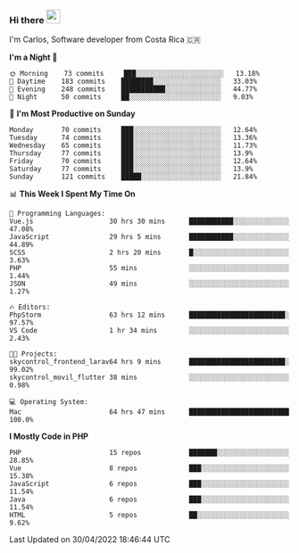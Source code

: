 ### Hi there <img src="https://media.giphy.com/media/hvRJCLFzcasrR4ia7z/giphy.gif" width="25px">

I'm Carlos, Software developer from Costa Rica 🇨🇷

<!--START_SECTION:waka-->
**I'm a Night 🦉** 

```text
🌞 Morning    73 commits     ███░░░░░░░░░░░░░░░░░░░░░░   13.18% 
🌆 Daytime    183 commits    ████████░░░░░░░░░░░░░░░░░   33.03% 
🌃 Evening    248 commits    ███████████░░░░░░░░░░░░░░   44.77% 
🌙 Night      50 commits     ██░░░░░░░░░░░░░░░░░░░░░░░   9.03%

```
📅 **I'm Most Productive on Sunday** 

```text
Monday       70 commits     ███░░░░░░░░░░░░░░░░░░░░░░   12.64% 
Tuesday      74 commits     ███░░░░░░░░░░░░░░░░░░░░░░   13.36% 
Wednesday    65 commits     ███░░░░░░░░░░░░░░░░░░░░░░   11.73% 
Thursday     77 commits     ███░░░░░░░░░░░░░░░░░░░░░░   13.9% 
Friday       70 commits     ███░░░░░░░░░░░░░░░░░░░░░░   12.64% 
Saturday     77 commits     ███░░░░░░░░░░░░░░░░░░░░░░   13.9% 
Sunday       121 commits    █████░░░░░░░░░░░░░░░░░░░░   21.84%

```


📊 **This Week I Spent My Time On** 

```text
💬 Programming Languages: 
Vue.js                   30 hrs 30 mins      ███████████░░░░░░░░░░░░░░   47.08% 
JavaScript               29 hrs 5 mins       ███████████░░░░░░░░░░░░░░   44.89% 
SCSS                     2 hrs 20 mins       █░░░░░░░░░░░░░░░░░░░░░░░░   3.63% 
PHP                      55 mins             ░░░░░░░░░░░░░░░░░░░░░░░░░   1.44% 
JSON                     49 mins             ░░░░░░░░░░░░░░░░░░░░░░░░░   1.27%

🔥 Editors: 
PhpStorm                 63 hrs 12 mins      ████████████████████████░   97.57% 
VS Code                  1 hr 34 mins        ░░░░░░░░░░░░░░░░░░░░░░░░░   2.43%

🐱‍💻 Projects: 
skycontrol_frontend_larav64 hrs 9 mins       ████████████████████████░   99.02% 
skycontrol_movil_flutter 38 mins             ░░░░░░░░░░░░░░░░░░░░░░░░░   0.98%

💻 Operating System: 
Mac                      64 hrs 47 mins      █████████████████████████   100.0%

```

**I Mostly Code in PHP** 

```text
PHP                      15 repos            ███████░░░░░░░░░░░░░░░░░░   28.85% 
Vue                      8 repos             ███░░░░░░░░░░░░░░░░░░░░░░   15.38% 
JavaScript               6 repos             ███░░░░░░░░░░░░░░░░░░░░░░   11.54% 
Java                     6 repos             ███░░░░░░░░░░░░░░░░░░░░░░   11.54% 
HTML                     5 repos             ██░░░░░░░░░░░░░░░░░░░░░░░   9.62%

```



 Last Updated on 30/04/2022 18:46:44 UTC
<!--END_SECTION:waka-->
